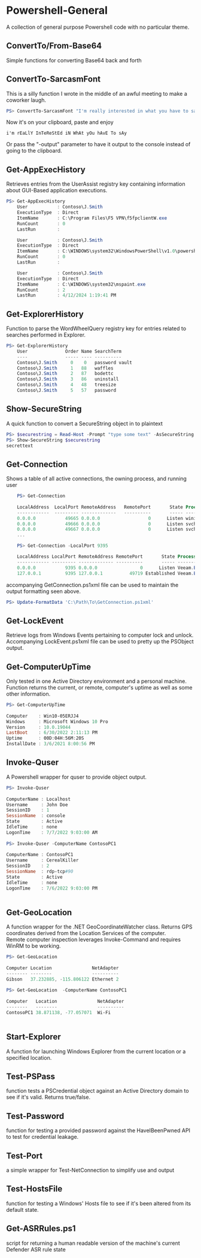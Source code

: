 # Powershell-General
A collection of general purpose Powershell code with no particular theme.

## ConvertTo/From-Base64  
Simple functions for converting Base64 back and forth

## ConvertTo-SarcasmFont
This is a silly function I wrote in the middle of an awful meeting to make a coworker laugh.

```Powershell
PS> ConvertTo-SarcasmFont "I'm really interested in what you have to say"
```
Now it's on your clipboard, paste and enjoy
```
i'm rEaLlY InTeReStEd iN WhAt yOu hAvE To sAy
```
Or pass the "-output" parameter to have it output to the console instead of going to the clipboard.

## Get-AppExecHistory  
Retrieves entries from the UserAssist registry key containing information about GUI-Based application executions.  
```Powershell
PS> Get-AppExecHistory  
    User           : Contoso\J.Smith
    ExecutionType  : Direct
    ItemName       : C:\Program Files\F5 VPN\f5fpclientW.exe
    RunCount       : 0
    LastRun        :

    User           : Contoso\J.Smith
    ExecutionType  : Direct
    ItemName       : C:\WINDOWS\system32\WindowsPowerShell\v1.0\powershell.exe
    RunCount       : 0
    LastRun        :

    User           : Contoso\J.Smith
    ExecutionType  : Direct
    ItemName       : C:\WINDOWS\system32\mspaint.exe
    RunCount       : 2
    LastRun        : 4/12/2024 1:19:41 PM
```
  
## Get-ExplorerHistory  
Function to parse the WordWheelQuery registry key for entries related to searches performed in Explorer.  
```Powershell
PS> Get-ExplorerHistory
    User              Order Name SearchTerm
    ----              ----- ---- ----------
    Contoso\J.Smith     0    0   password vault
    Contoso\J.Smith     1   88   waffles
    Contoso\J.Smith     2   87   bodettc
    Contoso\J.Smith     3   86   uninstall
    Contoso\J.Smith     4   48   treesize
    Contoso\J.Smith     5   57   password
```  
  
## Show-SecureString
A quick function to convert a SecureString object in to plaintext
```Powershell
PS> $securestring = Read-Host -Prompt "type some text" -AsSecureString
PS> Show-SecureString $securestring
secrettext
```
## Get-Connection
Shows a table of all active connections, the owning process, and running user
```Powershell
    PS> Get-Connection
    
    LocalAddress  LocalPort RemoteAddress   RemotePort       State Process                        User
    ------------  --------- -------------   ----------       ----- -------                        ----
    0.0.0.0           49665 0.0.0.0                  0      Listen wininit
    0.0.0.0           49666 0.0.0.0                  0      Listen svchost                        NT AUTHORITY\SYSTEM
    0.0.0.0           49667 0.0.0.0                  0      Listen svchost                        NT AUTHORITY\LOCAL
    ...

    PS> Get-Connection -LocalPort 9395

    LocalAddress LocalPort RemoteAddress RemotePort       State Process                User
    ------------ --------- ------------- ----------       ----- -------                ----
    0.0.0.0           9395 0.0.0.0                0      Listen Veeam.EndPoint.Service NT AUTHORITY\SYSTEM
    127.0.0.1         9395 127.0.0.1          49719 Established Veeam.EndPoint.Service NT AUTHORITY\SYSTEM
```  
accompanying GetConnection.ps1xml file can be used to maintain the output formatting seen above.  
```Powershell
PS> Update-FormatData 'C:\Path\To\GetConnection.ps1xml'

```
  
## Get-LockEvent  
Retrieve logs from Windows Events pertaining to computer lock and unlock.  Accompanying LockEvent.ps1xml file can be used to pretty up the PSObject output.  

## Get-ComputerUpTime  
Only tested in one Active Directory environment and a personal machine.  Function returns the current, or remote, computer's uptime as well as some other information.  
  
```Powershell  
PS> Get-ComputerUpTime  
  
Computer    : Win10-05ERJJ4
Windows     : Microsoft Windows 10 Pro
Version     : 10.0.19044
LastBoot    : 6/30/2022 2:11:13 PM
Uptime      : 00D:04H:56M:20S
InstallDate : 3/6/2021 8:00:56 PM  
```  
  
## Invoke-Quser  
A Powershell wrapper for quser to provide object output.  
  
```Powershell
PS> Invoke-Quser  
  
ComputerName : Localhost
Username     : John Doe
SessionID    : 1
SessionName  : console
State        : Active
IdleTime     : none
LogonTime    : 7/7/2022 9:03:00 AM  
  
PS> Invoke-Quser -ComputerName ContosoPC1  
  
ComputerName : ContosoPC1
Username     : CerealKiller
SessionID    : 2
SessionName  : rdp-tcp#90
State        : Active
IdleTime     : none
LogonTime    : 7/6/2022 9:03:00 PM  
  
```  
## Get-GeoLocation  
A function wrapper for the .NET GeoCoordinateWatcher class.  Returns GPS coordinates derived from the Location Services of the computer.  
Remote computer inspection leverages Invoke-Command and requires WinRM to be working. 
```Powershell
PS> Get-GeoLocation 
  
Computer Location               NetAdapter
-------- --------               ----------
Gibson   37.232885, -115.806122 Ethernet 2 
  
PS> Get-GeoLocation  -ComputerName ContosoPC1  
  
Computer   Location               NetAdapter
--------   --------               ----------
ContosoPC1 38.871138, -77.057071  Wi-Fi
  
```  
## Start-Explorer  
A function for launching Windows Explorer from the current location or a specified location.  
  
## Test-PSPass  
function tests a PSCredential object against an Active Directory domain to see if it's valid. Returns true/false.  
  
## Test-Password  
function for testing a provided password against the HaveIBeenPwned API to test for credential leakage.
  
## Test-Port  
a simple wrapper for Test-NetConnection to simplify use and output
  
## Test-HostsFile  
function for testing a Windows' Hosts file to see if it's been altered from its default state.  

## Get-ASRRules.ps1  
script for returning a human readable version of the machine's current Defender ASR rule state

